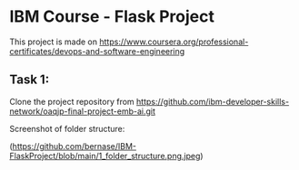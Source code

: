 # IBM Course - Flask Project

This project is made on https://www.coursera.org/professional-certificates/devops-and-software-engineering

## Task 1:

Clone the project repository from https://github.com/ibm-developer-skills-network/oaqjp-final-project-emb-ai.git

Screenshot of folder structure:

(https://github.com/bernase/IBM-FlaskProject/blob/main/1_folder_structure.png.jpeg)

